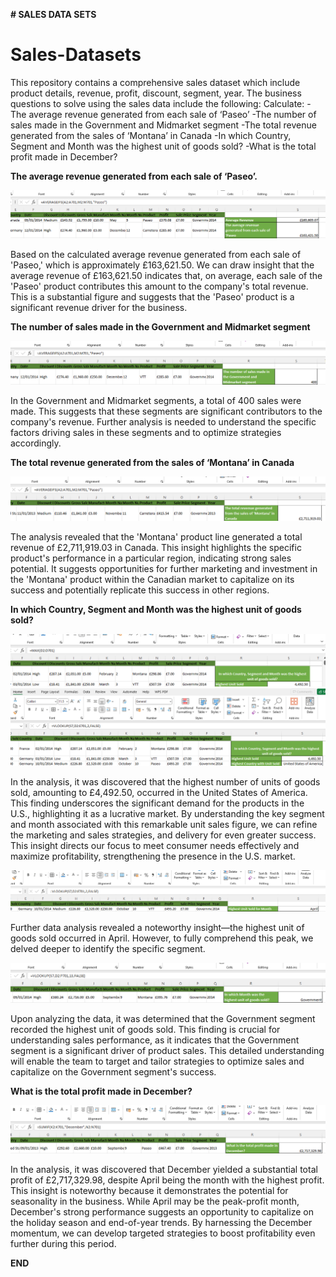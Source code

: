**# SALES DATA SETS**

# Sales-Datasets
This repository contains a comprehensive sales dataset which include product details, revenue, profit, discount, segment, year. The business questions to solve using the sales data include the following:
Calculate:
-The average revenue generated from each sale of ‘Paseo’
-The number of sales made in the Government and Midmarket segment
-The total revenue generated from the sales of ‘Montana’ in Canada
-In which Country, Segment and Month was the highest unit of goods sold?
-What is the total profit made in December?

**The average revenue generated from each sale of ‘Paseo’.**

![](S0.png)

Based on the calculated average revenue generated from each sale of 'Paseo,' which is approximately £163,621.50. We can draw insight that the average revenue of £163,621.50 indicates that, on average, each sale of the 'Paseo' product contributes this amount to the company's total revenue. This is a substantial figure and suggests that the 'Paseo' product is a significant revenue driver for the business.

**The number of sales made in the Government and Midmarket segment**

![](S1.png)

In the Government and Midmarket segments, a total of 400 sales were made. This suggests that these segments are significant contributors to the company's revenue. Further analysis is needed to understand the specific factors driving sales in these segments and to optimize strategies accordingly.

**The total revenue generated from the sales of ‘Montana’ in Canada**

![](S2.png)

The analysis revealed that the 'Montana' product line generated a total revenue of £2,711,919.03 in Canada. This insight highlights the specific product's performance in a particular region, indicating strong sales potential. It suggests opportunities for further marketing and investment in the 'Montana' product within the Canadian market to capitalize on its success and potentially replicate this success in other regions.

**In which Country, Segment and Month was the highest unit of goods sold?**

![](S3.png)
![](S4.png)

In the analysis, it was discovered that the highest number of units of goods sold, amounting to £4,492.50, occurred in the United States of America. This finding underscores the significant demand for the products in the U.S., highlighting it as a lucrative market. By understanding the key segment and month associated with this remarkable unit sales figure, we can refine the marketing and sales strategies, and delivery for even greater success. This insight directs our focus to meet consumer needs effectively and maximize profitability, strengthening the presence in the U.S. market.

![](S5.png)

Further data analysis revealed a noteworthy insight—the highest unit of goods sold occurred in April. However, to fully comprehend this peak, we delved deeper to identify the specific segment. 

![](S6.png)

Upon analyzing the data, it was determined that the Government segment recorded the highest unit of goods sold. This finding is crucial for understanding sales performance, as it indicates that the Government segment is a significant driver of product sales. This detailed understanding will enable the team to target and tailor strategies to optimize sales and capitalize on the Government segment's success.

**What is the total profit made in December?**

![](S7.png)

In the analysis, it was discovered that December yielded a substantial total profit of £2,717,329.98, despite April being the month with the highest profit. This insight is noteworthy because it demonstrates the potential for seasonality in the business. While April may be the peak-profit month, December's strong performance suggests an opportunity to capitalize on the holiday season and end-of-year trends. By harnessing the December momentum, we can develop targeted strategies to boost profitability even further during this period.

**END**


















